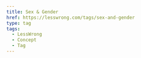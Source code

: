 ```yaml
---
title: Sex & Gender
href: https://lesswrong.com/tags/sex-and-gender
type: tag
tags:
  - LessWrong
  - Concept
  - Tag
---
```


